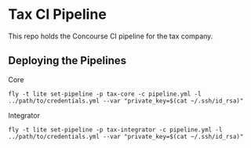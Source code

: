 # Tax CI Pipeline

This repo holds the Concourse CI pipeline for the tax company.

## Deploying the Pipelines

Core

```
fly -t lite set-pipeline -p tax-core -c pipeline.yml -l ../path/to/credentials.yml --var "private_key=$(cat ~/.ssh/id_rsa)"
```

Integrator

```
fly -t lite set-pipeline -p tax-integrator -c pipeline.yml -l ../path/to/credentials.yml --var "private_key=$(cat ~/.ssh/id_rsa)"
```
